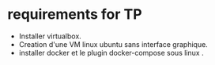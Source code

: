 # requirements for TP
- Installer virtualbox.
- Creation d'une VM linux ubuntu sans interface graphique.
- installer docker et le plugin docker-compose sous linux .
